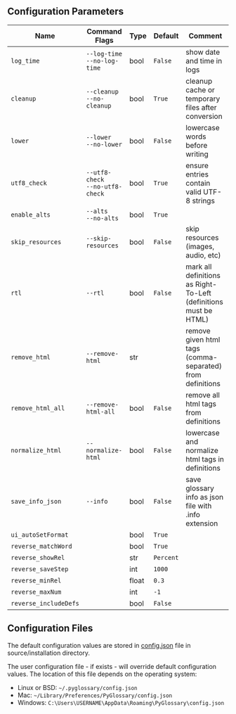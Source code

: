 ## Configuration Parameters

| Name                  | Command Flags                        | Type  | Default   | Comment                                                          |
| --------------------- | ------------------------------------ | ----- | --------- | ---------------------------------------------------------------- |
| `log_time`            | `--log-time`<br/>`--no-log-time`     | bool  | `False`   | show date and time in logs                                       |
| `cleanup`             | `--cleanup`<br/>`--no-cleanup`       | bool  | `True`    | cleanup cache or temporary files after conversion                |
| `lower`               | `--lower`<br/>`--no-lower`           | bool  | `False`   | lowercase words before writing                                   |
| `utf8_check`          | `--utf8-check`<br/>`--no-utf8-check` | bool  | `True`    | ensure entries contain valid UTF-8 strings                       |
| `enable_alts`         | `--alts`<br/>`--no-alts`             | bool  | `True`    |                                                                  |
| `skip_resources`      | `--skip-resources`                   | bool  | `False`   | skip resources (images, audio, etc)                              |
| `rtl`                 | `--rtl`                              | bool  | `False`   | mark all definitions as Right-To-Left (definitions must be HTML) |
| `remove_html`         | `--remove-html`                      | str   |           | remove given html tags (comma-separated) from definitions        |
| `remove_html_all`     | `--remove-html-all`                  | bool  | `False`   | remove all html tags from definitions                            |
| `normalize_html`      | `--normalize-html`                   | bool  | `False`   | lowercase and normalize html tags in definitions                 |
| `save_info_json`      | `--info`                             | bool  | `False`   | save glossary info as json file with .info extension             |
| `ui_autoSetFormat`    |                                      | bool  | `True`    |                                                                  |
| `reverse_matchWord`   |                                      | bool  | `True`    |                                                                  |
| `reverse_showRel`     |                                      | str   | `Percent` |                                                                  |
| `reverse_saveStep`    |                                      | int   | `1000`    |                                                                  |
| `reverse_minRel`      |                                      | float | `0.3`     |                                                                  |
| `reverse_maxNum`      |                                      | int   | `-1`      |                                                                  |
| `reverse_includeDefs` |                                      | bool  | `False`   |                                                                  |

## Configuration Files

The default configuration values are stored in [config.json](../config.json) file in source/installation directory.

The user configuration file - if exists - will override default configuration values.
The location of this file depends on the operating system:

- Linux or BSD: `~/.pyglossary/config.json`
- Mac: `~/Library/Preferences/PyGlossary/config.json`
- Windows: `C:\Users\USERNAME\AppData\Roaming\PyGlossary\config.json`
